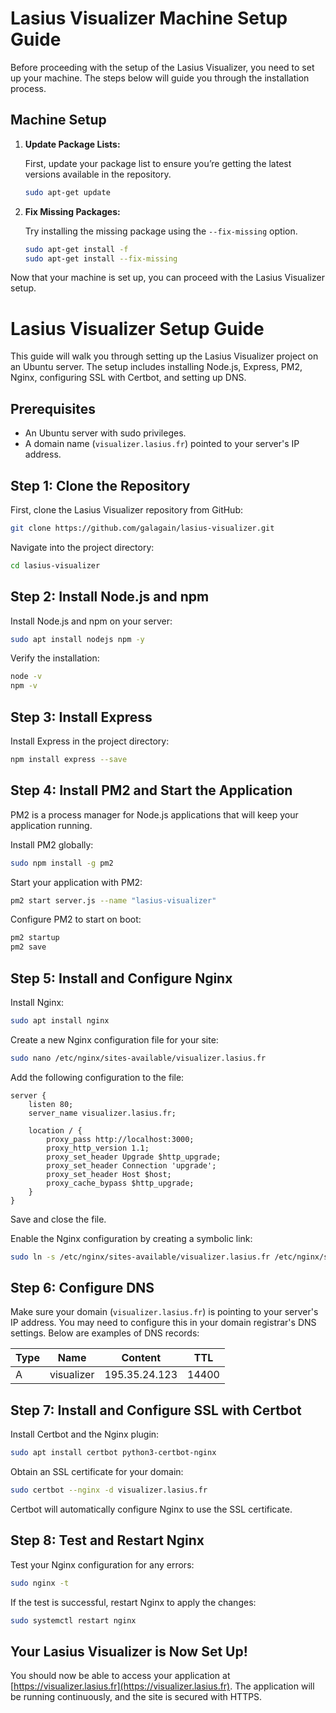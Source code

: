 # Lasius Visualizer Machine Setup Guide

Before proceeding with the setup of the Lasius Visualizer, you need to set up your machine. The steps below will guide you through the installation process.

## Machine Setup

1. **Update Package Lists:**

   First, update your package list to ensure you’re getting the latest versions available in the repository.

   ```bash
   sudo apt-get update
   ```

2. **Fix Missing Packages:**

   Try installing the missing package using the `--fix-missing` option.

   ```bash
   sudo apt-get install -f
   sudo apt-get install --fix-missing
   ```

Now that your machine is set up, you can proceed with the Lasius Visualizer setup.

# Lasius Visualizer Setup Guide

This guide will walk you through setting up the Lasius Visualizer project on an Ubuntu server. The setup includes installing Node.js, Express, PM2, Nginx, configuring SSL with Certbot, and setting up DNS.

## Prerequisites

- An Ubuntu server with sudo privileges.
- A domain name (`visualizer.lasius.fr`) pointed to your server's IP address.

## Step 1: Clone the Repository

First, clone the Lasius Visualizer repository from GitHub:

```bash
git clone https://github.com/galagain/lasius-visualizer.git
```

Navigate into the project directory:

```bash
cd lasius-visualizer
```

## Step 2: Install Node.js and npm

Install Node.js and npm on your server:

```bash
sudo apt install nodejs npm -y
```

Verify the installation:

```bash
node -v
npm -v
```

## Step 3: Install Express

Install Express in the project directory:

```bash
npm install express --save
```

## Step 4: Install PM2 and Start the Application

PM2 is a process manager for Node.js applications that will keep your application running.

Install PM2 globally:

```bash
sudo npm install -g pm2
```

Start your application with PM2:

```bash
pm2 start server.js --name "lasius-visualizer"
```

Configure PM2 to start on boot:

```bash
pm2 startup
pm2 save
```

## Step 5: Install and Configure Nginx

Install Nginx:

```bash
sudo apt install nginx
```

Create a new Nginx configuration file for your site:

```bash
sudo nano /etc/nginx/sites-available/visualizer.lasius.fr
```

Add the following configuration to the file:

```nginx
server {
    listen 80;
    server_name visualizer.lasius.fr;

    location / {
        proxy_pass http://localhost:3000;
        proxy_http_version 1.1;
        proxy_set_header Upgrade $http_upgrade;
        proxy_set_header Connection 'upgrade';
        proxy_set_header Host $host;
        proxy_cache_bypass $http_upgrade;
    }
}
```

Save and close the file.

Enable the Nginx configuration by creating a symbolic link:

```bash
sudo ln -s /etc/nginx/sites-available/visualizer.lasius.fr /etc/nginx/sites-enabled/
```

## Step 6: Configure DNS

Make sure your domain (`visualizer.lasius.fr`) is pointing to your server's IP address. You may need to configure this in your domain registrar's DNS settings. Below are examples of DNS records:

| Type | Name       | Content       | TTL   |
| ---- | ---------- | ------------- | ----- |
| A    | visualizer | 195.35.24.123 | 14400 |

## Step 7: Install and Configure SSL with Certbot

Install Certbot and the Nginx plugin:

```bash
sudo apt install certbot python3-certbot-nginx
```

Obtain an SSL certificate for your domain:

```bash
sudo certbot --nginx -d visualizer.lasius.fr
```

Certbot will automatically configure Nginx to use the SSL certificate.

## Step 8: Test and Restart Nginx

Test your Nginx configuration for any errors:

```bash
sudo nginx -t
```

If the test is successful, restart Nginx to apply the changes:

```bash
sudo systemctl restart nginx
```

## Your Lasius Visualizer is Now Set Up!

You should now be able to access your application at [https://visualizer.lasius.fr](https://visualizer.lasius.fr). The application will be running continuously, and the site is secured with HTTPS.

